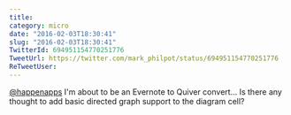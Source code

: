 ```yaml
---
title: 
category: micro
date: "2016-02-03T18:30:41"
slug: "2016-02-03T18:30:41"
TwitterId: 694951154770251776
TweetUrl: https://twitter.com/mark_philpot/status/694951154770251776
ReTweetUser: 
---
```


[@happenapps](https://twitter.com/happenapps) I'm about to be an Evernote to Quiver convert... Is there any thought to add basic directed graph support to the diagram cell?